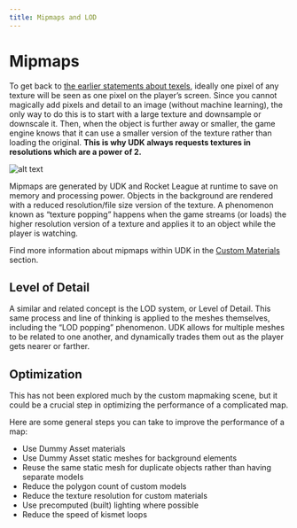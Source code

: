 ```yaml
---
title: Mipmaps and LOD
---
```

# Mipmaps

To get back to [the earlier statements about texels](resolution.md), ideally one pixel of any texture will be seen as one pixel on the player’s screen. Since you cannot magically add pixels and detail to an image (without machine learning), the only way to do this is to start with a large texture and downsample or downscale it. Then, when the object is further away or smaller, the game engine knows that it can use a smaller version of the texture rather than loading the original. **This is why UDK always requests textures in resolutions which are a power of 2.**

![alt text](/images/Blender/basics/image240.png "Mip map meep moop")

Mipmaps are generated by UDK and Rocket League at runtime to save on memory and processing power. Objects in the background are rendered with a reduced resolution/file size version of the texture. A phenomenon known as “texture popping” happens when the game streams (or loads) the higher resolution version of a texture and applies it to an object while the player is watching.

Find more information about mipmaps within UDK in the [Custom Materials](../udk/custom_material.md) section.

## Level of Detail

A similar and related concept is the LOD system, or Level of Detail. This same process and line of thinking is applied to the meshes themselves, including the “LOD popping” phenomenon. UDK allows for multiple meshes to be related to one another, and dynamically trades them out as the player gets nearer or farther.

## Optimization <Badge text="not finished" type="warning"/>

This has not been explored much by the custom mapmaking scene, but it could be a crucial step in optimizing the performance of a complicated map.

Here are some general steps you can take to improve the performance of a map:

* Use Dummy Asset materials
* Use Dummy Asset static meshes for background elements
* Reuse the same static mesh for duplicate objects rather than having separate models
* Reduce the polygon count of custom models
* Reduce the texture resolution for custom materials
* Use precomputed (built) lighting where possible
* Reduce the speed of kismet loops
